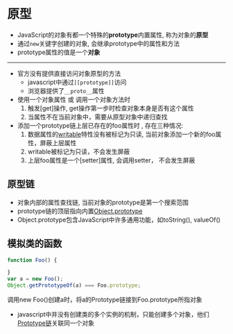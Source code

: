 # 原型

- JavaScript的对象有都一个特殊的**prototype**内置属性, 称为对象的**原型**
- 通过`new`关键字创建的对象, 会继承prototype中的属性和方法
- prototype属性的值是一个**对象**

***

- 官方没有提供直接访问对象原型的方法
  - javascript中通过`[[prototype]]`访问
  - 浏览器提供了`__proto__`属性
- 使用一个对象属性 或 调用一个对象方法时
  1. 触发[get]操作, get操作第一步时检查对象本身是否有这个属性
  2.  当属性不在当前对象中，需要从原型对象中递归查找
- 添加一个prototype链上层已存在的foo属性时 , 存在三种情况: 
  1. 数据属性的[writable](javascript_Property.md)特性没有被标记为只读, 当前对象添加一个新的foo属性，屏蔽上层属性
  2. writable被标记为只读，不会发生屏蔽
  3. 上层foo属性是一个[setter]属性, 会调用setter， 不会发生屏蔽

## 原型链

- 对象内部的属性查找链, 当前对象的prototype是第一个搜索范围
- prototype链的顶层指向内置[Object.prototype](javascript_object.md)
- Object.prototype包含JavaScript中许多通用功能，如toString(), valueOf()

## 模拟类的函数

```javascript
function Foo() {

}
var a = new Foo();
Object.getPrototypeOf(a) === Foo.prototype;
```

调用new Foo()创建a时，将a的Prototype链接到Foo.prototype所指对象

- javascript中并没有创建类的多个实例的机制，只能创建多个对象，他们[Prototype链](javascript_原型链.md)关联同一个对象
